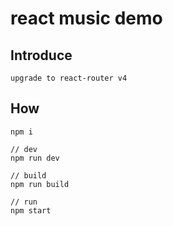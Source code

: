 # react music demo

## Introduce

    upgrade to react-router v4

## How
~~~
npm i

// dev
npm run dev

// build
npm run build

// run 
npm start
~~~




